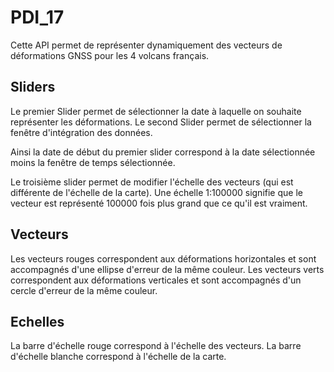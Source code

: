 # PDI_17

Cette API permet de représenter dynamiquement des vecteurs de déformations GNSS pour les 4 volcans français.


## Sliders
Le premier Slider permet de sélectionner la date à laquelle on souhaite représenter les déformations.
Le second Slider permet de sélectionner la fenêtre d'intégration des données.

Ainsi la date de début du premier slider correspond à la date sélectionnée moins la fenêtre de temps sélectionnée. 

Le troisième slider permet de modifier l'échelle des vecteurs (qui est différente de l'échelle de la carte). Une échelle 1:100000 
signifie que le vecteur est représenté 100000 fois plus grand que ce qu'il est vraiment.

## Vecteurs
Les vecteurs rouges correspondent aux déformations horizontales et sont accompagnés d'une ellipse d'erreur de la même couleur.
Les vecteurs verts correspondent aux déformations verticales et sont accompagnés d'un cercle d'erreur de la même couleur.

## Echelles

La barre d'échelle rouge correspond à l'échelle des vecteurs.
La barre d'échelle blanche correspond à l'échelle de la carte.
